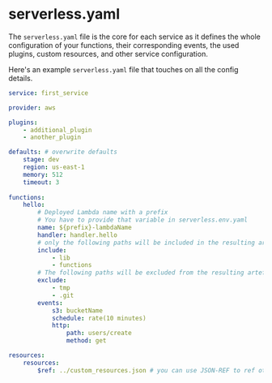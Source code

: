 # serverless.yaml

The `serverless.yaml` file is the core for each service as it defines the whole configuration of your functions, their
corresponding events, the used plugins, custom resources, and other service configuration.

Here's an example `serverless.yaml` file that touches on all the config details.

```yaml
service: first_service

provider: aws

plugins:
    - additional_plugin
    - another_plugin

defaults: # overwrite defaults
    stage: dev
    region: us-east-1
    memory: 512
    timeout: 3
  
functions:
    hello:
        # Deployed Lambda name with a prefix
        # You have to provide that variable in serverless.env.yaml
        name: ${prefix}-lambdaName
        handler: handler.hello
        # only the following paths will be included in the resulting artefact which will be uploaded. Without specific include everything in the current folder will be included
        include:
            - lib
            - functions
        # The following paths will be excluded from the resulting artefact. If both include and exclude are defined we first apply the include, then the exclude so files are guaranteed to be excluded
        exclude:
            - tmp
            - .git
        events:
            s3: bucketName
            schedule: rate(10 minutes)
            http:
                path: users/create
                method: get

resources:
    resources:
        $ref: ../custom_resources.json # you can use JSON-REF to ref other JSON files
```
